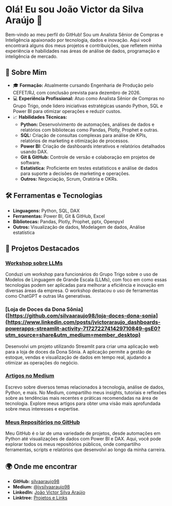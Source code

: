 
# Olá! Eu sou João Victor da Silva Araújo 👋

Bem-vindo ao meu perfil do GitHub! Sou um Analista Sênior de Compras e Inteligência apaixonado por tecnologia, dados e inovação. Aqui você encontrará alguns dos meus projetos e contribuições, que refletem minha experiência e habilidades nas áreas de análise de dados, programação e inteligência de mercado.

## 🌟 Sobre Mim

- 🎓 **Formação:** Atualmente cursando Engenharia de Produção pelo CEFET/RJ, com conclusão prevista para dezembro de 2026.
- 💻 **Experiência Profissional:** Atuo como Analista Sênior de Compras no Grupo Trigo, onde lidero iniciativas estratégicas usando Python, SQL e Power BI para otimizar operações e reduzir custos.
- 📈 **Habilidades Técnicas:**
  - **Python:** Desenvolvimento de automações, análises de dados e relatórios com bibliotecas como Pandas, Plotly, Prophet e outras.
  - **SQL:** Criação de consultas complexas para análise de KPIs, relatórios de marketing e otimização de processos.
  - **Power BI:** Criação de dashboards interativos e relatórios detalhados usando DAX.
  - **Git & GitHub:** Controle de versão e colaboração em projetos de software.
  - **Estatística:** Proficiente em testes estatísticos e análise de dados para suporte a decisões de marketing e operações.
  - **Outros:** Negociação, Scrum, Oratória e OKRs.

## 🛠️ Ferramentas e Tecnologias

- **Linguagens:** Python, SQL, DAX
- **Ferramentas:** Power BI, Git & GitHub, Excel
- **Bibliotecas:** Pandas, Plotly, Prophet, pptx, Openpyxl
- **Outros:** Visualização de dados, Modelagem de dados, Análise estatística

## 🚀 Projetos Destacados

### [Workshop sobre LLMs](https://www.linkedin.com/posts/jvictoraraujo_depois-de-v%C3%A1rios-meses-fazendo-o-material-activity-7161500526474391552-Bxwe?utm_source=share&utm_medium=member_desktop)
Conduzi um workshop para funcionários do Grupo Trigo sobre o uso de Modelos de Linguagem de Grande Escala (LLMs), com foco em como essas tecnologias podem ser aplicadas para melhorar a eficiência e inovação em diversas áreas da empresa. O workshop destacou o uso de ferramentas como ChatGPT e outras IAs generativas.

### [Loja de Doces da Dona Sônia]([https://github.com/silvaaraujo98/loja-doces-dona-sonia](https://www.linkedin.com/posts/jvictoraraujo_dashboards-powerapps-streamlit-activity-7172722741429710849-gsE0?utm_source=share&utm_medium=member_desktop)
Desenvolvi um projeto utilizando Streamlit para criar uma aplicação web para a loja de doces da Dona Sônia. A aplicação permite a gestão de estoque, vendas e visualização de dados em tempo real, ajudando a otimizar as operações do negócio.

### [Artigos no Medium](https://medium.com/@jvsilvaaraujo98)
Escrevo sobre diversos temas relacionados à tecnologia, análise de dados, Python, e mais. No Medium, compartilho meus insights, tutoriais e reflexões sobre as tendências mais recentes e práticas recomendadas na área de tecnologia. Explore meus artigos para obter uma visão mais aprofundada sobre meus interesses e expertise.

### [Meus Repositórios no GitHub](https://github.com/silvaaraujo98?tab=repositories)
Meu GitHub é o lar de uma variedade de projetos, desde automações em Python até visualizações de dados com Power BI e DAX. Aqui, você pode explorar todos os meus repositórios públicos, onde compartilho ferramentas, scripts e relatórios que desenvolvi ao longo da minha carreira.


## 🌍 Onde me encontrar

- **GitHub:** [silvaaraujo98](https://github.com/silvaaraujo98)
- **Medium:** [@jvsilvaaraujo98](https://medium.com/@jvsilvaaraujo98)
- **LinkedIn:** [João Victor Silva Araújo](https://www.linkedin.com/in/jo%C3%A3o-victor-silva-araujo-371007196/)
- **Linktree:** [Projetos e Links](https://linktr.ee/silvaaraujo98)

